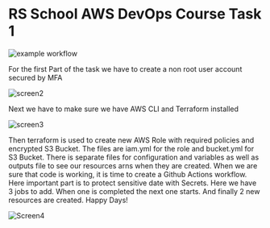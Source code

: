 # RS School AWS DevOps Course Task 1

![example workflow](https://github.com/anatolyostrovsky/rsschool-devops-course-tasks/actions/workflows/newworkflow.yml/badge.svg)

For the first Part of the task we have to create a non root user account secured by MFA

![screen2](https://github.com/user-attachments/assets/a9b2e2ca-a2d2-4e25-8375-02e6afd82174)

Next we have to make sure we have AWS CLI and Terraform installed

![screen3](https://github.com/user-attachments/assets/6dac63e0-e5e5-4a6d-a794-902465c233cf)

Then terraform is used to create new AWS Role with required policies and encrypted S3 Bucket. The files are iam.yml for the role and bucket.yml for S3 Bucket.
There is separate files for configuration and variables as well as outputs file to see our resources arns when they are created.
When we are sure that code is working, it is time to create a Github Actions workflow. Here important part is to protect sensitive date with Secrets.
Here we have 3 jobs to add. When one is completed the next one starts. And finally 2 new resources are created. Happy Days!

![Screen4](https://github.com/user-attachments/assets/34cd4b56-75ea-4e91-a3b6-b8b3d23ab189)
